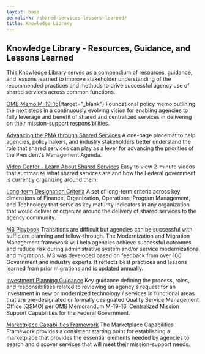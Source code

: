 ```yaml
---
layout: base
permalink: /shared-services-lessons-learned/
title: Knowledge Library
---
```


<h2> Knowledge Library - Resources, Guidance, and Lessons Learned</h2>

This Knowledge Library serves as a compendium of resources, guidance, and lessons learned to improve stakeholder understanding of the recommended practices and methods to drive successful agency use of shared services across common functions.

[OMB Memo M-19-16](https://www.whitehouse.gov/wp-content/uploads/2019/04/M-19-16.pdf){:target="_blank"}
Foundational policy memo outlining the next steps in a continuously evolving vision for enabling agencies to fully leverage and benefit of shared and centralized services in delivering on their mission-support responsibilities.

[Advancing the PMA through Shared Services](https://ussm.gsa.gov/assets/files/PMA%20Placemat.pdf)
A one-page placemat to help agencies, policymakers, and industry stakeholders better understand the role that shared services can play as a lever for advancing the priorities of the President's Management Agenda.

[Video Center - Learn About Shared Services](https://ussm.gsa.gov/video-center/)
Easy to view 2-minute videos that summarize what shared services are and how the Federal government is currently organizing around them.

[Long-term Designation Criteria](https://ussm.gsa.gov/assets/files/QSMO-Long-term-Designation-Criteria.pdf)
A set of long-term criteria across key dimensions of Finance, Organization, Operations, Program Management, and Technology that serve as key maturity indicators in any organization that would deliver or organize around the delivery of shared services to the agency community.

[M3 Playbook](https://ussm.gsa.gov/m3/)
Transitions are difficult but agencies can be successful with sufficient planning and follow-through. The Modernization and Migration Management framework will help agencies achieve successful outcomes and reduce risk during administrative system and/or service modernizations and migrations.  M3 was developed based on feedback from over 100 Government and industry experts.  It reflects best practices and lessons learned from prior migrations and is updated annually.

[Investment Planning Guidance](https://ussm.gsa.gov/assets/files/Investment-Planning-Guidance-March%202021.pdf)
Key guidance defining the process, roles, and responsibilities related to reviewing an agency's request for an investment in new or modernized technology / services in functional areas that are pre-designated or formally designated Quality Service Management Office (QSMO) per OMB Memorandum M-19-16, Centralized Mission Support Capabilities for the Federal Government.

[Marketplace Capabilities Framework](https://ussm.gsa.gov/assets/files/Marketplace%20Capabilities%20Framework_Deliverable.pdf)
The Marketplace Capabilities Framework provides a consistent starting point for establishing a marketplace that provides the essential elements needed by agencies to search and discover services that will meet their mission-support needs.
